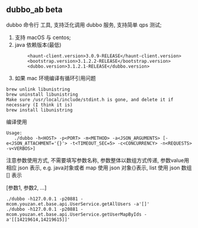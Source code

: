 ## dubbo_ab beta

dubbo 命令行 工具, 支持泛化调用 dubbo 服务, 支持简单 qps 测试;

1. 支持 macOS 与 centos;
2. java 依赖版本(最低)
```
        <haunt-client.version>3.0.9-RELEASE</haunt-client.version>
        <bootstrap.version>3.1.2.2-RELEASE</bootstrap.version>
        <dubbo.version>3.1.2.1-RELEASE</dubbo.version>

```


3. 如果 mac 环境编译有循环引用问题

```shell
brew unlink libunistring
brew uninstall libunistring
Make sure /usr/local/include/stdint.h is gone, and delete it if necessary (I think it is)
brew install libunistring
```

编译使用

```
Usage:
   ./dubbo -h<HOST> -p<PORT> -m<METHOD> -a<JSON_ARGUMENTS> [-e<JSON_ATTACHMENT='{}'> -t<TIMEOUT_SEC=5> -c<CONCURRENCY> -n<REQUESTS> -v<VERBOS>]
```

注意参数使用方式, 不需要填写参数名称, 参数整体以数组方式传递, 参数value用相应 json 表示, e.g. java对象或者 map 使用 json 对象{}表示, list 使用 json 数组 [] 表示

[参数1, 参数2, ...]

```
./dubbo -h127.0.0.1 -p20881 -mcom.youzan.et.base.api.UserService.getAllUsers -a'[]'
./dubbo -h127.0.0.1 -p20881 -mcom.youzan.et.base.api.UserService.getUserMapByIds -a'[[14219614,14219615]]'
```